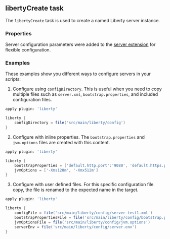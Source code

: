 ## libertyCreate task

The `libertyCreate` task is used to create a named Liberty server instance.

### Properties

Server configuration parameters were added to the [server extension](libertyExtensions.md#liberty-server-configuration) for flexible configuration.

### Examples

These examples show you different ways to configure servers in your scripts:

1. Configure using `configDirectory`. This is useful when you need to copy multiple files such as `server.xml`, `bootstrap.properties`, and included configuration files.

```groovy
apply plugin: 'liberty'

liberty {
    configDirectory = file('src/main/liberty/config')
}
```
2. Configure with inline properties. The `bootstrap.properties` and `jvm.options` files are created with this content.

```groovy
apply plugin: 'liberty'

liberty {
    bootstrapProperties = ['default.http.port':'9080', 'default.https.port':'9443']
    jvmOptions = ['-Xms128m', '-Xmx512m']
}
```
3. Configure with user defined files. For this specific configuration file copy, the file is renamed to the expected name in the target.

```groovy
apply plugin: 'liberty'

liberty {
    configFile = file('src/main/liberty/config/server-test1.xml')
    bootstrapPropertiesFile = file('src/main/liberty/config/bootstrap.properties')
    jvmOptionsFile = file('src/main/liberty/config/jvm.options')
    serverEnv = file('src/main/liberty/config/server.env')
}
```

